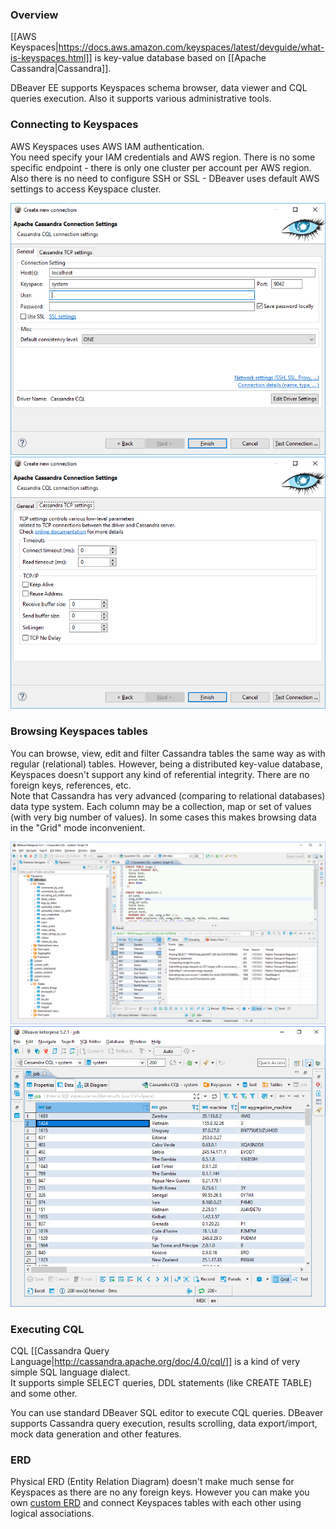 ### Overview 

[[AWS Keyspaces|https://docs.aws.amazon.com/keyspaces/latest/devguide/what-is-keyspaces.html]] is key-value database based on [[Apache Cassandra|Cassandra]].  

DBeaver EE supports Keyspaces schema browser, data viewer and CQL queries execution.
Also it supports various administrative tools.

### Connecting to Keyspaces

AWS Keyspaces uses AWS IAM authentication.  
You need specify your IAM credentials and AWS region. There is no some specific endpoint - there is only one cluster per account per AWS region.  
Also there is no need to configure SSH or SSL - DBeaver uses default AWS settings to access Keyspace cluster.  

![](images/database/cassandra/cassandra-connection-init.png)
![](images/database/cassandra/cassandra-connection-tcp.png)

### Browsing Keyspaces tables

You can browse, view, edit and filter Cassandra tables the same way as with regular (relational) tables.
However, being a distributed key-value database, Keyspaces doesn't support any kind of referential integrity. There are no foreign keys, references, etc.  
Note that Cassandra has very advanced (comparing to relational databases) data type system. Each column may be a collection, map or set of values (with very big number of values). In some cases this makes browsing data in the "Grid" mode inconvenient.

![](images/database/cassandra/cassandra-schema.png)
![](images/database/cassandra/cassandra-data-grid.png)

### Executing CQL

CQL [[Cassandra Query Language|http://cassandra.apache.org/doc/4.0/cql/]] is a kind of very simple SQL language dialect.  
It supports simple SELECT queries, DDL statements (like CREATE TABLE) and some other.

You can use standard DBeaver SQL editor to execute CQL queries.
DBeaver supports Cassandra query execution, results scrolling, data export/import, mock data generation and other features.

### ERD

Physical ERD (Entity Relation Diagram) doesn't make much sense for Keyspaces as there are no any foreign keys.
However you can make you own [custom ERD](Custom-Diagrams) and connect Keyspaces tables with each other using logical associations.
